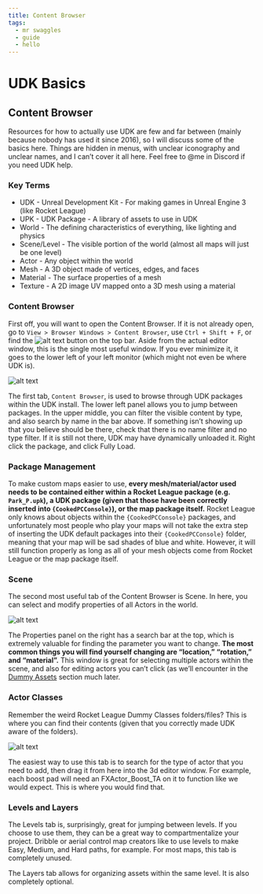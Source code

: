 ```yaml
---
title: Content Browser
tags:
  - mr swaggles
  - guide
  - hello
---
```

# UDK Basics

## Content Browser

Resources for how to actually use UDK are few and far between (mainly because nobody has used it since 2016), so I will discuss some of the basics here. Things are hidden in menus, with unclear iconography and unclear names, and I can’t cover it all here. Feel free to @me in Discord if you need UDK help.

### Key Terms

* UDK - Unreal Development Kit - For making games in Unreal Engine 3 (like Rocket League)
* UPK - UDK Package - A library of assets to use in UDK
* World - The defining characteristics of everything, like lighting and physics
* Scene/Level - The visible portion of the world (almost all maps will just be one level)
* Actor - Any object within the world
* Mesh - A 3D object made of vertices, edges, and faces
* Material - The surface properties of a mesh
* Texture - A 2D image UV mapped onto a 3D mesh using a material

### Content Browser

First off, you will want to open the Content Browser. If it is not already open, go to `View > Browser Windows > Content Browser`, use `Ctrl + Shift + F`, or find the ![alt text](/images/UDK/essential/image61.png) button on the top bar. Aside from the actual editor window, this is the single most useful window. If you ever minimize it, it goes to the lower left of your left monitor (which might not even be where UDK is).

![alt text](/images/UDK/essential/image34.png "The browser of content")

The first tab, `Content Browser`, is used to browse through UDK packages within the UDK install. The lower left panel allows you to jump between packages. In the upper middle, you can filter the visible content by type, and also search by name in the bar above. If something isn’t showing up that you believe should be there, check that there is no name filter and no type filter. If it is still not there, UDK may have dynamically unloaded it. Right click the package, and click Fully Load.

### Package Management

To make custom maps easier to use, **every mesh/material/actor used needs to be contained either within a Rocket League package (e.g. `Park_P.upk`), a UDK package (given that those have been correctly inserted into `{CookedPCConsole}`), or the map package itself.** Rocket League only knows about objects within the `{CookedPCConsole}` packages, and unfortunately most people who play your maps will not take the extra step of inserting the UDK default packages into their `{CookedPCConsole}` folder, meaning that your map will be sad shades of blue and white. However, it will still function properly as long as all of your mesh objects come from Rocket League or the map package itself.

### Scene

The second most useful tab of the Content Browser is Scene. In here, you can select and modify properties of all Actors in the world.

![alt text](/images/UDK/essential/image196.png "The browser of scene actors")

The Properties panel on the right has a search bar at the top, which is extremely valuable for finding the parameter you want to change. **The most common things you will find yourself changing are “location,” “rotation,” and “material”.** This window is great for selecting multiple actors within the scene, and also for editing actors you can’t click (as we’ll encounter in the [Dummy Assets](../guide/udk/14_dummy_assets.md) section much later.

### Actor Classes

Remember the weird Rocket League Dummy Classes folders/files? This is where you can find their contents (given that you correctly made UDK aware of the folders).

![alt text](/images/UDK/essential/image105.png "The browser of actor classes")

The easiest way to use this tab is to search for the type of actor that you need to add, then drag it from here into the 3d editor window. For example, each boost pad will need an FXActor_Boost_TA on it to function like we would expect. This is where you would find that.

### Levels and Layers

The Levels tab is, surprisingly, great for jumping between levels. If you choose to use them, they can be a great way to compartmentalize your project. Dribble or aerial control map creators like to use levels to make Easy, Medium, and Hard paths, for example. For most maps, this tab is completely unused.

The Layers tab allows for organizing assets within the same level. It is also completely optional.
